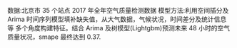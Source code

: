 数据:北京市 35 个站点 2017 年全年空气质量检测数据
模型方法:利用空间插分及 Arima 时间序列模型填补缺失值，从大气数据，气候状况，时间差分及统计信息等 多个角度构建特征。结合 Arima 及树模型(Lightgbm)预测未来 48 小时的空气质量状况，smape 最终达到 0.37.
